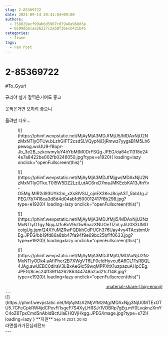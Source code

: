 ```yaml
---
slug: 2-85369722
date: 2021-09-14 20:41:04+09:00
authors:
  - 758029acf99ab6d5907cd79a8a968d3a
  - 6599dbbcaa26237c2ab0f3becb421b45
categories:
  - Jiwon
tags:
  - Fan Post
---
```


# 2-85369722

<div class="post-container" markdown="1">
<div class="content-container md-sidebar__scrollwrap" markdown="1">

\#To_Gyuri <br><br>규리야 셀카 잘찍은거여도 좋고<br><br>못찍은거면 오히려 좋으니<br><br>올려만 다오...
<figure markdown="1">
![](https://phinf.wevpstatic.net/MjAyMjA3MDJfMjU5/MDAxNjU2NzMxNTIyOTUw.bLzhGIFT2csdSLVQypNil3jRmwz7yygaB1M5Lh6pewog.wxUU9-f8opr-Jb_3e2B_szkcwmyluY4hYbMtM0DrFSQg.JPEG/da64c11318e244e7a8422be002fb0246050.jpg?type=e1920){ loading=lazy onclick="openFullscreen(this)"}
</figure>

<figure markdown="1">
![](https://phinf.wevpstatic.net/MjAyMjA3MDJfMjgw/MDAxNjU2NzMxNTIyOTkx.T0l5W5DZ2LziLutAC6rxD7maJMKEcbKA13JfnYv-O5Mg.MIR2d93UYk2m_xXs8IVSlJ_ojnEX3KeJ8oyA3T_5bbUg.JPEG/7b7418ca3d8d4d04ab1d500012417f6b298.jpg?type=e1920){ loading=lazy onclick="openFullscreen(this)"}
</figure>

<figure markdown="1">
![](https://phinf.wevpstatic.net/MjAyMjA3MDJfMjI5/MDAxNjU2NzMxNTIyOTgy.NqqJJ1oBxV9c0wRnazXNUOeTlZnLyJiU0S3UMDcoigUg.jqmf24XYuMZRwFQDkhCdPUCh376Uay4vy4TAcsbmUrEg.JPEG/bb19fd86a8bb47fa94f9e69bc25bf1f0633.jpg?type=e1920){ loading=lazy onclick="openFullscreen(this)"}
</figure>

<figure markdown="1">
![](https://phinf.wevpstatic.net/MjAyMjA3MDJfMjA1/MDAxNjU2NzMxNTIyODk4.aAfiPher2B7XWgVT6LF0eIdHyvcu6A6CL1TsRBQL4JAg.awUEBC0dlraV3LBxAeGIc59wqMPPXtX1uzpazuAHpCEg.JPEG/8cec24ff39f1426286344749a2ad21cf148.jpg?type=e1920){ loading=lazy onclick="openFullscreen(this)"}
</figure>


</div>
</div>

<div style="text-align: right;" markdown="1">
<a href="https://weverse.io/fromis9/fanpost/2-85369722" style="text-align: right;">:material-share:{.big-emoji}</a>
</div>
---

<div class="comments-container md-sidebar__scrollwrap" markdown="1">
<div class="comment" markdown="1">
<div class='id-container' markdown="1">
![](https://phinf.wevpstatic.net/MjAyMzA2MjVfMzMg/MDAxNjg3NjU0MTExOTU5.7GFeCpkRW4jdCPevFi1sgeF7S4XyLHRSJr1VOBRp7gEg.mY0LxqknzXmYC4oZ6TpxCmdSnAbldBctUiaEHQVjHkgg.JPEG/image.jpg?type=s72){ loading=lazy }
**<span class="artist">지원</span>** <small>Sep 14 2021, 20:42</small><br>
</div>
<div class='comment-body' markdown="1">
라면셀카가진심레전드
</div>
</div>
</div>
---
